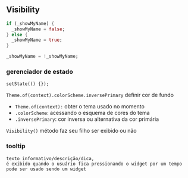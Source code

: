## Visibility

```dart
if (_showMyName) {
  _showMyName = false;
} else {
  _showMyName = true;
}

_showMyName = !_showMyName;
```

### gerenciador de estado
    setState(() {});


`Theme.of(context).colorScheme.inversePrimary` definir cor de fundo

  - `Theme.of(context):` obter o tema usado no momento
  - `.colorScheme`: acessando o esquema de cores do tema
  - `.inversePrimary`: cor inversa ou alternativa da cor primária


`Visibility()`
método faz seu filho ser exibido ou não


### tooltip
    texto informativo/descrição/dica, 
    é exibido quando o usuário fica pressionando o widget por um tempo
    pode ser usado sendo um widget
